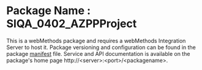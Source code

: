 # Package Name : SIQA_0402_AZPPProject
This is a webMethods package and requires a webMethods Integration Server to host it. Package versioning and configuration can be found in the package [manifest](./SIQA_0402_AZPPProject/manifest.v3) file. Service and API documentation is available on the package's home page http://&lt;server&gt;:&lt;port&gt;/&lt;packagename>.